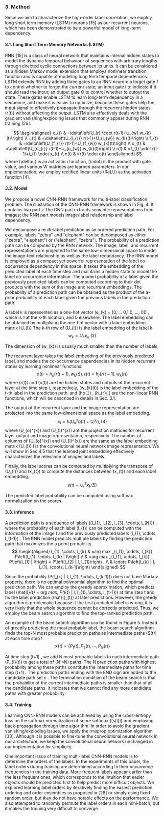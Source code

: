 ### 3. Method
Since we aim to characterize the high-order label correlation, we employ long short term memory (LSTM) neurons [15] as our recurrent neurons, which has been demonstrated to be a powerful model of long-term dependency.

#### 3.1. Long Short Term Memory Networks (LSTM)
RNN [15] is a class of neural network that maintains internal hidden states to model the dynamic temporal behaviour of sequences with arbitrary lengths through directed cyclic connections between its units. It can be considered as a hidden Markov model extension that employs nonlinear transition function and is capable of modeling long term temporal dependencies. LSTM extends RNN by adding three gates to an RNN neuron: a forget gate f to control whether to forget the current state; an input gate i to indicate if it should read the input; an output gate O to control whether to output the state. These gates enable LSTM to learn long-term dependency in a sequence, and make it is easier to optimize, because these gates help the input signal to effectively propagate through the recurrent hidden states \(r(t)\) without affecting the output. LSTM also effectively deals with the gradient vanishing/exploding issues that commonly appear during RNN training [26]. 

$$
\begin{aligned} 
x_{t} & =\delta\left(U_{r} \cdot r(t-1)+U_{w} w_{k}(t)\right) \\ 
i_{t} & =\delta\left(U_{i_{r}} r(t-1)+U_{i_{w}} w_{k}(t)\right) \\ 
f_{t} & =\delta\left(U_{f_{r}} r(t-1)+U_{f_{w}} w_{k}(t)\right) \\ 
o_{t} & =\delta\left(U_{o_{r}} r(t-1)+U_{o_{w}} w_{k}(t)\right) \\ 
r(t) & =f_{t} \odot r(t-1)+i_{t} \odot x_{t} \\ 
o(t) & =r(t) \odot o(t) 
\end{aligned}
$$
where \(\delta(.\) is an activation function, \(\odot\) is the product with gate value, and various W matrices are learned parameters. In our implementation, we employ rectified linear units (ReLU) as the activation function [4].

#### 3.2. Model
We propose a novel CNN-RNN framework for multi-label classification problem. The illustration of the CNN-RNN framework is shown in Fig. 4. It contains two parts: The CNN part extracts semantic representations from images; the RNN part models image/label relationship and label dependency.

We decompose a multi-label prediction as an ordered prediction path. For example, labels "zebra" and "elephant" can be decomposed as either ("zebra", "elephant") or ("elephant", "zebra"). The probability of a prediction path can be computed by the RNN network. The image, label, and recurrent representations are projected to the same low-dimensional space to model the image-text relationship as well as the label redundancy. The RNN model is employed as a compact yet powerful representation of the label co-occurrence dependency in this space. It takes the embedding of the predicted label at each time step and maintains a hidden state to model the label co-occurrence information. The a priori probability of a label given the previously predicted labels can be computed according to their dot products with the sum of the image and recurrent embeddings. The probability of a prediction path can be obtained as the product of the a-prior probability of each label given the previous labels in the prediction path.

A label k is represented as a one-hot vector \(e_{k} = [0, ... 0,1,0, ..., 0]\) , which is 1 at the k-th location, and 0 elsewhere. The label embedding can be obtained by multiplying the one-hot vector with a label embedding matrix \(U_{l}\) The k-th row of \(U_{l}\) is the label embedding of the label k 
$$
w_{k}=U_{l} . e_{k} . (2)
$$

The dimension of \(w_{k}\) is usually much smaller than the number of labels.

The recurrent layer takes the label embedding of the previously predicted label, and models the co-occurrence dependencies in its hidden recurrent states by learning nonlinear functions: 
$$
o(t)=h_{o}\left(r(t-1), w_{k}(t)\right), r(t)=h_{r}\left(r(t-1), w_{k}(t)\right)
$$
where \(r(t)\) and \(o(t)\) are the hidden states and outputs of the recurrent layer at the time step t, respectively, \(w_{k}(t)\) is the label embedding of the t-th label in the prediction path, and \(ho(.)\) , \(h_{r}(.\) are the non-linear RNN functions, which will be described in details in Sec. 3.1.

The output of the recurrent layer and the image representation are projected into the same low-dimensional space as the label embedding. 
$$
x_{t}=h\left(U_{o}^{x} o(t)+U_{I}^{x} I\right), (4)
$$
where \(U_{o}^{x}\) and \(U_{I}^{x}\) are the projection matrices for recurrent layer output and image representation, respectively. The number of columns of \(U_{o}^{x}\) and \(U_{I}^{x}\) are the same as the label embedding matrix \(U_{l}\) I is the convolutional neural network image representation. We will show in Sec 4.5 that the learned joint embedding effectively characterizes the relevance of images and labels.

Finally, the label scores can be computed by multiplying the transpose of \(U_{l}\) and \(x_{t}\) to compute the distances between \(x_{t}\) and each label embedding. 
$$
s(t)=U_{l}^{T} x_{t} . (5)
$$

The predicted label probability can be computed using softmax normalization on the scores.

#### 3.3. Inference
A prediction path is a sequence of labels \((l_{1}, l_{2}, l_{3}, \cdots, l_{N})\) , where the probability of each label \(l_{t}\) can be computed with the information of the image I and the previously predicted labels \(l_{1}, \cdots, l_{t-1}\) . The RNN model predicts multiple labels by finding the prediction path that maximizes the a priori probability. 
$$
\begin{aligned} 
l_{1}, \cdots, l_{k} & =arg max _{l_{1}, \cdots, l_{k}} P\left(l_{1}, \cdots, l_{k} | I\right) \\ 
& =arg max _{l_{1}, \cdots, l_{k}} P\left(l_{1} | I\right) × P\left(l_{2} | I, l_{1}\right) . \\ 
& \cdots P\left(l_{k} | I, l_{1}, \cdots, l_{k-1}\right) 
\end{aligned}
$$

Since the probability \(P(l_{k} | I, l_{1}, \cdots, l_{k-1})\) does not have Markov property, there is no optimal polynomial algorithm to find the optimal prediction path. We can employ the greedy approximation, which predicts label \(\hat{l}_{t} = arg max, P(l_{t} | I, l_{1}, \cdots, l_{t-1})\) at time step t and fix the label prediction \(\hat{l}_{t}\) at later predictions. However, the greedy algorithm is problematic because if the first predicted label is wrong, it is very likely that the whole sequence cannot be correctly predicted. Thus, we employ the beam search algorithm to find the top-ranked prediction path.

An example of the beam search algorithm can be found in Figure 5. Instead of greedily predicting the most probable label, the beam search algorithm finds the top-N most probable prediction paths as intermediate paths \(S(t)\) at each time step t 
$$
\mathcal{S}(t)=\left\{P_{1}(t), P_{2}(t), \cdots, P_{N}(t)\right\}
$$

At time step \(t+1\) , we add N most probable labels to each intermediate path \(P_{i}(t)\) to get a total of \(N ×N\) paths. The N prediction paths with highest probability among these paths constitute the intermediate paths for time step \(t+1\) . The prediction paths ending with the END sign are added to the candidate path set c . The termination condition of the beam search is that the probability of the current intermediate paths is smaller than that of all the candidate paths. It indicates that we cannot find any more candidate paths with greater probability.

#### 3.4. Training
Learning CNN-RNN models can be achieved by using the cross-entropy loss on the softmax normalization of score softmax \((s(t))\) and employing back-propagation through time algorithm. In order to avoid the gradient vanishing/exploding issues, we apply the rmsprop optimization algorithm [33]. Although it is possible to fine-tune the convolutional neural network in our architecture, we keep the convolutional neural network unchanged in our implementation for simplicity.

One important issue of training multi-label CNN-RNN models is to determine the orders of the labels. In the experiments of this paper, the label orders during training are determined according to their occurrence frequencies in the training data. More frequent labels appear earlier than the less frequent ones, which corresponds to the intuition that easier objects should be predicted first to help predict more difficult objects. We explored learning label orders by iteratively finding the easiest prediction ordering and order ensembles as proposed in [28] or simply using fixed random order, but they do not have notable effects on the performance. We also attempted to randomly permute the label orders in each mini-batch, but it makes the training very difficult to converge.